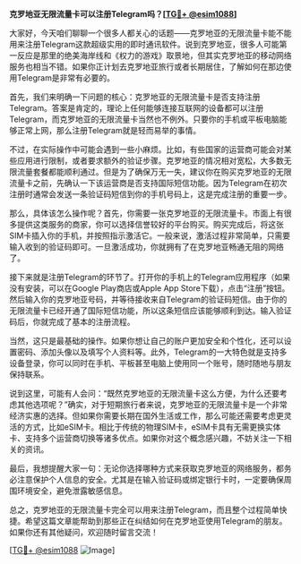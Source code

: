 **克罗地亚无限流量卡可以注册Telegram吗？[[TG💪+ @esim1088](https://t.me/s/esim1088)]**

大家好，今天咱们聊聊一个很多人都关心的话题——克罗地亚的无限流量卡能不能用来注册Telegram这款超级实用的即时通讯软件。说到克罗地亚，很多人可能第一反应是那里的绝美海岸线和《权力的游戏》取景地，但其实克罗地亚的移动网络服务也相当不错。如果你正计划去克罗地亚旅行或者长期居住，了解如何在那边使用Telegram是非常有必要的。

首先，我们来明确一下问题的核心：克罗地亚的无限流量卡是否支持注册Telegram。答案是肯定的，理论上任何能够连接互联网的设备都可以注册Telegram，而克罗地亚的无限流量卡当然也不例外。只要你的手机或平板电脑能够正常上网，那么注册Telegram就是轻而易举的事情。

不过，在实际操作中可能会遇到一些小麻烦。比如，有些国家的运营商可能会对某些应用进行限制，或者要求额外的验证步骤。克罗地亚的情况相对宽松，大多数无限流量套餐都能顺利通过。但是为了确保万无一失，建议你在购买克罗地亚的无限流量卡之前，先确认一下该运营商是否支持国际短信功能。因为Telegram在初次注册时通常会发送一条验证码短信到你的手机号码上，这是完成注册的重要一步。

那么，具体该怎么操作呢？首先，你需要一张克罗地亚的无限流量卡。市面上有很多提供这类服务的商家，你可以选择信誉较好的平台购买。购买完成后，将这张SIM卡插入你的手机，并按照指示激活它。一般来说，激活过程非常简单，只需要输入收到的验证码即可。一旦激活成功，你就拥有了在克罗地亚畅通无阻的网络了。

接下来就是注册Telegram的环节了。打开你的手机上的Telegram应用程序（如果没有安装，可以在Google Play商店或Apple App Store下载），点击“注册”按钮。然后输入你的克罗地亚号码，并等待接收来自Telegram的验证码短信。由于你的无限流量卡已经开通了国际短信功能，所以这条短信应该能够顺利到达。输入验证码后，你就完成了基本的注册流程。

当然，这只是最基础的操作。如果你想让自己的账户更加安全和个性化，还可以设置密码、添加头像以及填写个人资料等。此外，Telegram的一大特色就是支持多设备登录，你可以同时在手机、平板甚至电脑上使用同一个账号，随时随地与朋友保持联系。

说到这里，可能有人会问：“既然克罗地亚的无限流量卡这么方便，为什么还要考虑其他选项呢？”确实，对于短期旅行者来说，克罗地亚的无限流量卡是一个非常经济实惠的选择。但如果你需要长期在国外生活或工作，那么可能还需要考虑更灵活的方式，比如eSIM卡。相比于传统的物理SIM卡，eSIM卡具有无需更换实体卡、支持多个运营商切换等诸多优点。如果你对这个概念感兴趣，不妨关注一下相关的资讯。

最后，我想提醒大家一句：无论你选择哪种方式来获取克罗地亚的网络服务，都务必注意保护个人信息的安全。尤其是在输入验证码或绑定银行卡时，一定要确保周围环境安全，避免泄露敏感信息。

总之，克罗地亚的无限流量卡完全可以用来注册Telegram，而且整个过程简单快捷。希望这篇文章能帮助到那些正在纠结如何在克罗地亚使用Telegram的朋友。如果你还有其他疑问，欢迎随时留言交流！

[[TG💪+ @esim1088](https://t.me/s/esim1088) ![Image](https://i.postimg.cc/4NQfJmqS/Snipaste-2025-05-13-00-14-12.png)]